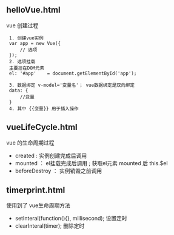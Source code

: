 
## helloVue.html

vue 创建过程
```
 1. 创建vue实例
 var app = new Vue({
     // 选项
 });
 2. 选项挂载
 主要挂在DOM元素
 el: '#app'    = document.getElementById('app');

 3. 数据绑定 v-model='变量名'； vue数据绑定是双向绑定
 data: {
     //变量
 }
 4. 其中 {{变量}} 用于插入操作
```


## vueLifeCycle.html

vue 的生命周期过程
- created : 实例创建完成后调用
- mounted ： el挂载完成后调用 ; 获取el元素 mounted 后 this.$el
- beforeDestroy ： 实例销毁之前调用

## timerprint.html

使用到了 vue生命周期方法
- setInteral(function(){}, millisecond); 设置定时
- clearInteral(timer); 删除定时
